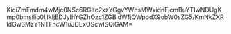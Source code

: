 KiciZmFmdm4wMjc0NSc6RGltc2xzYGgvYWhsMWxidnFicmBuYTIwNDUgKmp0bmsiIio0IjIkIjEDJyIhYGZhOzc1ZGBldW1jQWpodX9obW0sZG5/KmNkZXRldGw3MzY1NTFncW1uJDExOScwISQiGAM=